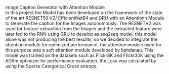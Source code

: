 Image Caption Generator with Attention Module   
In this project the Model has been developed on the framework of the state of the art RESNET50 V2/ EfficientNetB4 and GRU with an Attentionn Module to Generate the caption for the Images autonomously. The RESNETV2 was used for feature extraction from the Images and the extracted feature were later fed to the RNN using GRU to develop as seq2seq model. this model alone was not producing the best resullts, so we decided to integrate the attention module for optimized performance. the attention module used for this purpose was a soft attention module developed by bahdanau. This model was trained on the datasets such as Flickr8K and Flickr30K using the ADAm optimizer for performance evaluation. the Loss was calculated by using the Sparse Categorical Cross entropy. 